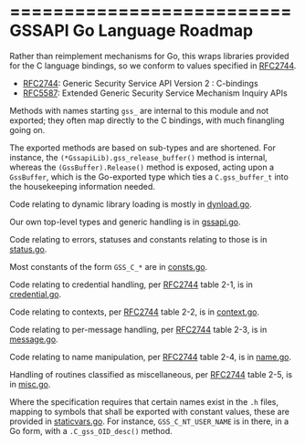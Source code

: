 ==========================
GSSAPI Go Language Roadmap
==========================

Rather than reimplement mechanisms for Go, this wraps libraries provided for
the C language bindings, so we conform to values specified in [RFC2744][].

 * [RFC2744][]: Generic Security Service API Version 2 : C-bindings
 * [RFC5587][]: Extended Generic Security Service Mechanism Inquiry APIs

Methods with names starting `gss_` are internal to this module and not
exported; they often map directly to the C bindings, with much finangling
going on.

The exported methods are based on sub-types and are shortened.
For instance, the `(*GssapiLib).gss_release_buffer()` method is internal,
whereas the `(GssBuffer).Release()` method is exposed, acting upon a
`GssBuffer`, which is the Go-exported type which ties a `C.gss_buffer_t` into
the housekeeping information needed.


Code relating to dynamic library loading is mostly in [dynload.go](dynload.go).

Our own top-level types and generic handling is in [gssapi.go](gssapi.go).

Code relating to errors, statuses and constants relating to those is in [status.go](status.go).

Most constants of the form `GSS_C_*` are in [consts.go](consts.go).

Code relating to credential handling, per [RFC2744][] table 2-1, is in [credential.go](credential.go).

Code relating to contexts, per [RFC2744][] table 2-2, is in [context.go](context.go).

Code relating to per-message handling, per [RFC2744][] table 2-3, is in [message.go](message.go).

Code relating to name manipulation, per [RFC2744][] table 2-4, is in [name.go](name.go).

Handling of routines classified as miscellaneous, per [RFC2744][] table 2-5, is in [misc.go](misc.go).

Where the specification requires that certain names exist in the `.h` files,
mapping to symbols that shall be exported with constant values, these are
provided in [staticvars.go](staticvars.go).  For instance, `GSS_C_NT_USER_NAME`
is in there, in a Go form, with a `.C_gss_OID_desc()` method.

[RFC2744]: http://www.ietf.org/rfc/rfc2744.txt
[RFC5587]: http://www.ietf.org/rfc/rfc5587.txt
